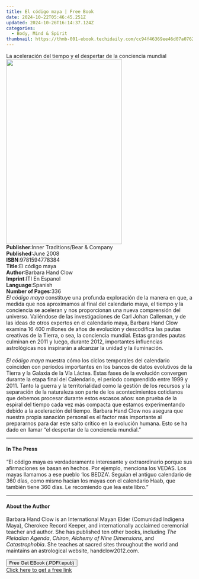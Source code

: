 ```yaml
---
title: El código maya | Free Book
date: 2024-10-22T05:46:45.251Z
updated: 2024-10-26T16:14:37.124Z
categories:
  - Body, Mind & Spirit
thumbnail: https://thmb-001-ebook.techidaily.com/cc94f46369ee46d07a076240265907a6a9ed8a97f6dad01dc6b7bf35123cddaf.jpg
---
```

<main id="book-container">
  <div class="flex flex-col">
    <div class="book-brief flex-1 py-6 px-4 sm:p-6 md:py-10 md:px-8">
      <!-- brief-->
      <div class="book-brief-main">
        La aceleración del tiempo y el despertar de la conciencia mundial
      </div>
    </div>
    <div
      class="book-meta-info flex-1 grid gap-4 col-start-1 col-end-3 row-start-1 sm:mb-6 sm:grid-cols-4 lg:gap-6 lg:col-start-2 lg:row-end-6 lg:row-span-6 lg:mb-0"
    >
      <div
        class="book-meta-info-left place-content-center mt-4 p-4 text-sm leading-6 col-start-2 col-span-2 dark:text-slate-400"
      >
        <img
          class="w-full h-500 object-cover rounded-lg sm:h-255 sm:col-span-2 lg:col-span-full"
          src="https://img-001-ebook.techidaily.com/aba70c650b0478067f33d0004da4206b8b651c75e8cf9ccf342c8db0c9817e15.jpg"
          alt=""
          width="312"
          height="500"
        />
      </div>
      <div
        class="book-meta-info-right mt-2 col-start-1 row-start-2 col-span-3 self-center"
      >
        <!-- meta data  -->
        <div class="flex flex-col px-4 md:px-8">
          <div class="flex-1">
            <strong>Publisher</strong>:<span class="px-2"
              >Inner Traditions/Bear &amp; Company</span
            >
          </div>
          <div class="flex-1">
            <strong>Published</strong>:<span class="px-2">June 2008</span>
          </div>
          <div class="flex-1">
            <strong>ISBN</strong>:<span class="px-2">9781594778384</span>
          </div>
          <div class="flex-1">
            <strong>Title</strong>:<span class="px-2">El código maya</span>
          </div>
          <div class="flex-1">
            <strong>Author</strong>:<span class="px-2">Barbara Hand Clow</span>
          </div>
          <div class="flex-1">
            <strong>Imprint</strong>:<span class="px-2">ITI En Espanol</span>
          </div>
          <div class="flex-1">
            <strong>Language</strong>:<span class="px-2">Spanish</span>
          </div>
          <div class="flex-1">
            <strong>Number of Pages</strong>:<span class="px-2">336</span>
          </div>
        </div>
      </div>
    </div>
    <div class="book-description flex-1 py-6 px-4 sm:p-6 md:py-10 md:px-8">
      <div class="book-description-main">
        <div accordion-content="" id="description">
          <i>El código maya</i> constituye una profunda exploración de la manera
          en que, a medida que nos aproximamos al final del calendario maya, el
          tiempo y la conciencia se aceleran y nos proporcionan una nueva
          comprensión del universo. Valiéndose de las investigaciones de Carl
          Johan Calleman, y de las ideas de otros expertos en el calendario
          maya, Barbara Hand Clow examina 16 400 millones de años de evolución y
          descodifica las pautas creativas de la Tierra, o sea, la conciencia
          mundial. Estas grandes pautas culminan en 2011 y luego, durante 2012,
          importantes influencias astrológicas nos inspirarán a alcanzar la
          unidad y la iluminación. <br />
          <br /><i>El código maya</i> muestra cómo los ciclos temporales del
          calendario coinciden con períodos importantes en los bancos de datos
          evolutivos de la Tierra y la Galaxia de la Vía Láctea. Estas fases de
          la evolución convergen durante la etapa final del Calendario, el
          período comprendido entre 1999 y 2011. Tanto la guerra y la
          territorialidad como la gestión de los recursos y la separación de la
          naturaleza son parte de los acontecimientos cotidianos que debemos
          procesar durante estos escasos años: son prueba de la espiral del
          tiempo cada vez más compacta que estamos experimentando debido a la
          aceleración del tiempo. Barbara Hand Clow nos asegura que nuestra
          propia sanación personal es el factor más importante al prepararnos
          para dar este salto crítico en la evolución humana. Esto se ha dado en
          llamar “el despertar de la conciencia mundial.”
        </div>
        <div class="accordion-fader"></div>
      </div>
    </div>
    <div class="book-excerpts flex-1 py-6 px-4 sm:p-6 md:py-10 md:px-8">
      <!-- excerpts-->
      <div class="book-excerpts-main">
        <hr />
        <h4 class="placeholder placeholder-heading">
          <span>In The Press</span>
        </h4>
        <p>
          “El código maya es verdaderamente interesante y extraordinario porque
          sus afirmaciones se basan en hechos. Por ejemplo, menciona los VEDAS.
          Los mayas llamamos a ese pueblo ‘los BEDZA’. Seguían el antiguo
          calendario de 360 días, como mismo hacían los mayas con el calendario
          Haab, que también tiene 360 días. Le recomiendo que lea este libro.”
        </p>
      </div>
    </div>
    <div class="book-about-author flex-1 py-6 px-4 sm:p-6 md:py-10 md:px-8">
      <!-- about author-->
      <div class="book-main-author-main">
        <hr />
        <h4 class="placeholder placeholder-heading">
          <span>About the Author</span>
        </h4>
        <p>
          Barbara Hand Clow is an International Mayan Elder (Comunidad Indigena
          Maya), Cherokee Record Keeper, and internationally acclaimed
          ceremonial teacher and author. She has published ten other books,
          including <i>The Pleiadian Agenda</i>, <i>Chiron</i>,
          <i>Alchemy of Nine Dimensions</i>, and <i>Catastrophobia</i>. She
          teaches at sacred sites throughout the world and maintains an
          astrological website, handclow2012.com.
        </p>
      </div>
    </div>
    <div class="book-free-get flex-1 py-6 px-4 sm:p-6 md:py-10 md:px-8">
      <button
        id="btn-free-get"
        class="bg-blue-500 hover:bg-blue-700 text-white font-bold py-2 px-4 rounded"
      >
        Free Get EBook (.PDF/.epub)
      </button>
      <div id="countdown-display" class="px-2 text-lg mt-2"></div>
      <a
        id="free-link"
        class="hidden bg-blue-500 hover:bg-blue-700 text-white font-bold py-2 px-4 rounded"
        href="https://www.ebooks.com/en-us/book/95783115/el-c-digo-maya/barbara-hand-clow/"
        target="_blank"
        >Click here to get a free link</a
      >
    </div>
    <script>
      let countdownTime = 0;
      let countdownInterval = null;
      document
        .getElementById('btn-free-get')
        .addEventListener('click', startCountdown);
      function startCountdown() {
        countdownTime = new Date().getTime() + 60000 * 3;
        countdownInterval = setInterval(updateCountdown, 1000);
        document.getElementById('btn-free-get').disabled = true;
        document
          .getElementById('btn-free-get')
          .classList.add('bg-gray-500', 'cursor-not-allowed');
      }
      function updateCountdown() {
        let currentTime = new Date().getTime();
        let timeLeft = countdownTime - currentTime;
        let secondsLeft = Math.floor(timeLeft / 1000);
        document.getElementById('countdown-display').innerHTML =
          `Remaining time: ${secondsLeft} seconds.`;
        if (secondsLeft <= 0) {
          clearInterval(countdownInterval);
          document.getElementById('btn-free-get').classList.add('hidden');
          document.getElementById('free-link').classList.remove('hidden');
          document.getElementById('countdown-display').innerHTML = '';
        }
      }
    </script>
  </div>
</main>

<ins class="adsbygoogle"
      style="display:block"
      data-ad-client="ca-pub-7571918770474297"
      data-ad-slot="8358498916"
      data-ad-format="auto"
      data-full-width-responsive="true"></ins>
    